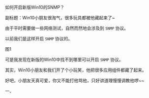 如何开启新版Win10的SNMP？

副标题：Win10小朋友很淘气，很多玩具都被他藏起来了~



由于平时需要做一些网络测试，自然而然地会涉及到 `SNMP` 协议。

以前我们是这样开启 `SNMP` 协议的。

图1



可是我发现在新版的Win10中找不到哪里可以开启 `SNMP` 协议。

其实，Win10小朋友和我们开了个小玩笑，他把很多应用组件都藏了起来。

好吧，小朋友天真可爱，你又不能打他骂他，只好讲道理慢慢调教他啰~~



 一、